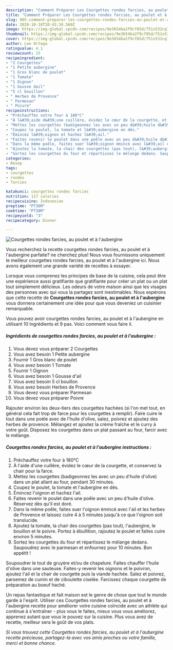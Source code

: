 ```yaml
---
description: "Comment Préparer Les Courgettes rondes farcies, au poulet et à l&amp;#39;aubergine"
title: "Comment Préparer Les Courgettes rondes farcies, au poulet et à l&amp;#39;aubergine"
slug: 905-comment-preparer-les-courgettes-rondes-farcies-au-poulet-et-a-l-and-39-aubergine
date: 2020-10-18T20:43:34.569Z
image: https://img-global.cpcdn.com/recipes/9e3654ba2f9cf85d/751x532cq70/courgettes-rondes-farcies-au-poulet-et-a-laubergine-photo-principale-de-la-recette.jpg
thumbnail: https://img-global.cpcdn.com/recipes/9e3654ba2f9cf85d/751x532cq70/courgettes-rondes-farcies-au-poulet-et-a-laubergine-photo-principale-de-la-recette.jpg
cover: https://img-global.cpcdn.com/recipes/9e3654ba2f9cf85d/751x532cq70/courgettes-rondes-farcies-au-poulet-et-a-laubergine-photo-principale-de-la-recette.jpg
author: Leo Ortega
ratingvalue: 4.1
reviewcount: 15
recipeingredient:
- "2 Courgettes"
- "1 Petite aubergine"
- "1 Gros blanc de poulet"
- "1 Tomate"
- "1 Oignon"
- "1 Gousse dail"
- "5 cl bouillon"
- " Herbes de Provence"
- " Parmesan"
- " Poivre"
recipeinstructions:
- "Préchauffez votre four à 180°C"
- "À l&#39;aide d&#39;une cuillère, évidez le cœur de la courgette, et conservez la chair pour la farce."
- "Mettez les courgettes (badigeonnez les avec un peu d&#39;huile d&#39;olive) dans un plat allant au four, pendant 30 minutes."
- "Coupez le poulet, la tomate et l&#39;aubergine en dés."
- "Émincez l&#39;oignon et hachez l&#39;ail."
- "Faites revenir le poulet dans une poêle avec un peu d&#39;huile d&#39;olive. Réservez dès qu&#39;il est doré."
- "Dans la même poêle, faites suer l&#39;oignon émincé avec l&#39;ail et les herbes de Provence et laissez cuire 4 à 5 minutes jusqu&#39;à ce que l&#39;oignon soit translucide."
- "Ajoutez la tomate, la chair des courgettes (pas tout), l&#39;aubergine, le bouillon et le poivre. Portez à ébullition, rajoutez le poulet et faites cuire environ 5 minutes."
- "Sortez les courgettes du four et répartissez le mélange dedans. Saupoudrez avec le parmesan et enfournez pour 10 minutes. Bon appétit !"
categories:
- Resep
tags:
- courgettes
- rondes
- farcies

katakunci: courgettes rondes farcies 
nutrition: 117 calories
recipecuisine: Indonesian
preptime: "PT36M"
cooktime: "PT38M"
recipeyield: "3"
recipecategory: Dinner

---
```



![Courgettes rondes farcies, au poulet et à l&#39;aubergine](https://img-global.cpcdn.com/recipes/9e3654ba2f9cf85d/751x532cq70/courgettes-rondes-farcies-au-poulet-et-a-laubergine-photo-principale-de-la-recette.jpg)

Vous recherchez la recette courgettes rondes farcies, au poulet et à l&#39;aubergine parfaite? ne cherchez plus! Nous vous fournissons uniquement le meilleur courgettes rondes farcies, au poulet et à l&#39;aubergine ici. Nous avons également une grande variété de recettes à essayer.

Lorsque vous comprenez les principes de base de la cuisine, cela peut être une expérience aussi gratifiante que gratifiante pour créer un plat ou un plat tout simplement délicieux. Les odeurs de votre maison ainsi que les visages des personnes avec qui vous la partagez sont inestimables. Nous espérons que cette recette de <strong> Courgettes rondes farcies, au poulet et à l&#39;aubergine </strong> vous donnera certainement une idée pour que vous deveniez un cuisinier remarquable.

<!--inarticleads1-->

Vous pouvez avoir courgettes rondes farcies, au poulet et à l&#39;aubergine en utilisant 10 Ingrédients et 9 pas. Voici comment vous faire il.

##### Ingrédients de courgettes rondes farcies, au poulet et à l&#39;aubergine :

1. Vous devez vous préparer 2 Courgettes
1. Vous avez besoin 1 Petite aubergine
1. Fournir 1 Gros blanc de poulet
1. Vous avez besoin 1 Tomate
1. Fournir 1 Oignon
1. Vous avez besoin 1 Gousse d&#39;ail
1. Vous avez besoin 5 cl bouillon
1. Vous avez besoin  Herbes de Provence
1. Vous devez vous préparer  Parmesan
1. Vous devez vous préparer  Poivre


Rajouter environ les deux-tiers des courgettes hachées (si l&#39;on met tout, en général cela fait trop de farce pour les courgettes à remplir). Faire cuire le tout dans une poèle avec de l&#39;huile d&#39;olive, salez, poivrez et ajoutez des herbes de provence. Mélangez et ajoutez la crème fraîche et le curry à votre goût. Disposez les courgettes dans un plat passant au four, farcir avec le mélange. 

<!--inarticleads2-->

##### Courgettes rondes farcies, au poulet et à l&#39;aubergine instructions :

1. Préchauffez votre four à 180°C
1. À l&#39;aide d&#39;une cuillère, évidez le cœur de la courgette, et conservez la chair pour la farce.
1. Mettez les courgettes (badigeonnez les avec un peu d&#39;huile d&#39;olive) dans un plat allant au four, pendant 30 minutes.
1. Coupez le poulet, la tomate et l&#39;aubergine en dés.
1. Émincez l&#39;oignon et hachez l&#39;ail.
1. Faites revenir le poulet dans une poêle avec un peu d&#39;huile d&#39;olive. Réservez dès qu&#39;il est doré.
1. Dans la même poêle, faites suer l&#39;oignon émincé avec l&#39;ail et les herbes de Provence et laissez cuire 4 à 5 minutes jusqu&#39;à ce que l&#39;oignon soit translucide.
1. Ajoutez la tomate, la chair des courgettes (pas tout), l&#39;aubergine, le bouillon et le poivre. Portez à ébullition, rajoutez le poulet et faites cuire environ 5 minutes.
1. Sortez les courgettes du four et répartissez le mélange dedans. Saupoudrez avec le parmesan et enfournez pour 10 minutes. Bon appétit !


Soupoudrer le tout de gruyère et/ou de chapelure. Faites chauffer l&#39;huile d&#39;olive dans une sauteuse. Faites-y revenir les oignons et le poivron, ajoutez l&#39;ail et la chair de courgette puis la viande hachée. Salez et poivrez, parsemez de cumin et de ciboulette ciselée. Farcissez chaque courgette de préparation au boeuf haché. 

<!--inarticleads1-->

<p>
Un repas fantastique et fait maison est le genre de chose que tout le monde garde à l'esprit. Utiliser ces Courgettes rondes farcies, au poulet et à l&#39;aubergine recette pour améliorer votre cuisine coïncide avec un athlète qui continue à s'entraîner - plus vous le faites, mieux vous vous améliorez, apprenez autant que vous le pouvez sur la cuisine. Plus vous avez de recette, meilleur sera le goût de vos plats.
</p>

<p>
<i>Si vous trouvez cette Courgettes rondes farcies, au poulet et à l&#39;aubergine recette précieuse, partagez-la avec vos amis proches ou votre famille, merci et bonne chance.</i>
</p>
